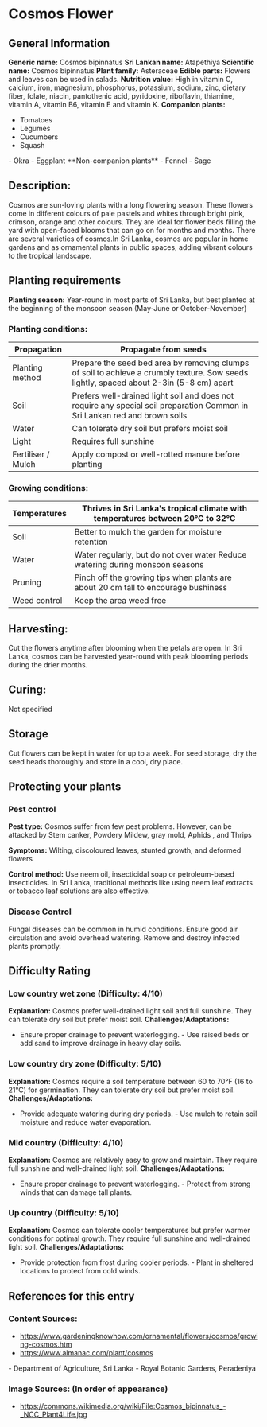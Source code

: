 # Cosmos Flower

## General Information
**Generic name:** Cosmos bipinnatus
**Sri Lankan name:** Atapethiya
**Scientific name:** Cosmos bipinnatus
**Plant family:** Asteraceae
**Edible parts:** Flowers and leaves can be used in salads.
**Nutrition value:** <update>High in vitamin C, calcium, iron, magnesium, phosphorus, potassium, sodium, zinc, dietary fiber, folate, niacin, pantothenic acid, pyridoxine, riboflavin, thiamine, vitamin A, vitamin B6, vitamin E and vitamin K.</update>
**Companion plants:**
- Tomatoes
- Legumes
- Cucumbers
- Squash
<update>
- Okra
- Eggplant
</update>
**Non-companion plants**
- Fennel
- Sage

## Description:
Cosmos are sun-loving plants with a long flowering season. These flowers come in different colours of pale pastels and whites through bright pink, crimson, orange and other colours. They are ideal for flower beds filling the yard with open-faced blooms that can go on for months and months. There are several varieties of cosmos.<update>In Sri Lanka, cosmos are popular in home gardens and as ornamental plants in public spaces, adding vibrant colours to the tropical landscape.</update>

## Planting requirements
**Planting season:** <update>Year-round in most parts of Sri Lanka, but best planted at the beginning of the monsoon season (May-June or October-November)</update>

### Planting conditions:
| **Propagation**    | Propagate from seeds                                                                                                                        |
|--------------------|---------------------------------------------------------------------------------------------------------------------------------------------|
| Planting method    | Prepare the seed bed area by removing clumps of soil to achieve a crumbly texture. Sow seeds lightly, spaced about 2-3in (5-8 cm) apart     |
| Soil               | Prefers well-drained light soil and does not require any special soil preparation <update>Common in Sri Lankan red and brown soils</update> |
| Water              | Can tolerate dry soil but prefers moist soil                                                                                                |
| Light              | Requires full sunshine                                                                                                                      |
| Fertiliser / Mulch | <update>Apply compost or well-rotted manure before planting</update>                                                                        |

### Growing conditions:

| **Temperatures** | <update>Thrives in Sri Lanka's tropical climate with temperatures between 20°C to 32°C</update> |
|----|----|
| Soil | Better to mulch the garden for moisture retention |
| Water | Water regularly, but do not over water <update>Reduce watering during monsoon seasons</update> |
| Pruning | <update>Pinch off the growing tips when plants are about 20 cm tall to encourage bushiness</update> |
| Weed control | Keep the area weed free |

## Harvesting:
Cut the flowers anytime after blooming when the petals are open. <update>In Sri Lanka, cosmos can be harvested year-round with peak blooming periods during the drier months.</update>

## Curing:
Not specified

## Storage
<update>Cut flowers can be kept in water for up to a week. For seed storage, dry the seed heads thoroughly and store in a cool, dry place.</update>

## Protecting your plants
### Pest control
**Pest type:** Cosmos suffer from few pest problems. However, can be attacked by Stem canker, Powdery Mildew, gray mold, Aphids <update>, and Thrips</update>

**Symptoms:** <update>Wilting, discoloured leaves, stunted growth, and deformed flowers</update>

**Control method:** Use neem oil, insecticidal soap or petroleum-based insecticides. <update>In Sri Lanka, traditional methods like using neem leaf extracts or tobacco leaf solutions are also effective.</update>

### Disease Control
<update>Fungal diseases can be common in humid conditions. Ensure good air circulation and avoid overhead watering. Remove and destroy infected plants promptly.</update>

## Difficulty Rating
### Low country wet zone (Difficulty: 4/10)
**Explanation:** Cosmos prefer well-drained light soil and full sunshine. They can tolerate dry soil but prefer moist soil.
**Challenges/Adaptations:**
- Ensure proper drainage to prevent waterlogging.
<update>- Use raised beds or add sand to improve drainage in heavy clay soils.</update>

### Low country dry zone (Difficulty: 5/10)
**Explanation:** Cosmos require a soil temperature between 60 to 70°F (16 to 21°C) for germination. They can tolerate dry soil but prefer moist soil.
**Challenges/Adaptations:**
- Provide adequate watering during dry periods.
<update>- Use mulch to retain soil moisture and reduce water evaporation.</update>

### Mid country (Difficulty: 4/10)
**Explanation:** Cosmos are relatively easy to grow and maintain. They require full sunshine and well-drained light soil.
**Challenges/Adaptations:**
- Ensure proper drainage to prevent waterlogging.
<update>- Protect from strong winds that can damage tall plants.</update>

### Up country (Difficulty: 5/10)
**Explanation:** Cosmos can tolerate cooler temperatures but prefer warmer conditions for optimal growth. They require full sunshine and well-drained light soil.
**Challenges/Adaptations:**
- Provide protection from frost during cooler periods.
<update>- Plant in sheltered locations to protect from cold winds.</update>

## References for this entry
### Content Sources:
- <https://www.gardeningknowhow.com/ornamental/flowers/cosmos/growing-cosmos.htm>
- <https://www.almanac.com/plant/cosmos>
<update>
- Department of Agriculture, Sri Lanka
- Royal Botanic Gardens, Peradeniya
</update>

### Image Sources: (In order of appearance)
- <https://commons.wikimedia.org/wiki/File:Cosmos_bipinnatus_-_NCC_Plant4Life.jpg>